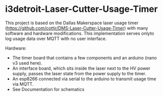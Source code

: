 # i3detroit-Laser-Cutter-Usage-Timer
This project is based on the Dallas Makerspace laser usage timer (https://github.com/cottjr/DMS-Laser-Cutter-Usage-Timer) with many software and hardware modifications. This implementation serves onlyto log usage data over MQTT with no user interface.

Hardware:
- The timer board that contains a few components and an arduino (nano v3 used here).
- An interface board, which sits inside the laser next to the HV power supply, passes the laser state from the power supply to the timer.
- An esp8266 connected via serial to the arduino to transmit usage time via MQTT.
- See Documentation for schematics
